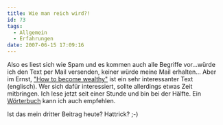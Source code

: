 ```yaml
---
title: Wie man reich wird?!
id: 73
tags:
  - Allgemein
  - Erfahrungen
date: 2007-06-15 17:09:16
---
```


Also es liest sich wie Spam und es kommen auch alle Begriffe vor...würde ich den Text per Mail versenden, keiner würde meine Mail erhalten... Aber im Ernst, ["How to become wealthy"](http://www.claytoncramer.com/rich/BecomeWealthy.html) ist ein sehr interessanter Text (englisch). Wer sich dafür interessiert, sollte allerdings etwas Zeit mitbringen. Ich lese jetzt seit einer Stunde und bin bei der Hälfte. Ein [Wörterbuch](http://dict.tu-chemnitz.de/) kann ich auch empfehlen.

Ist das mein dritter Beitrag heute? Hattrick? ;-)